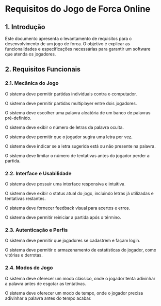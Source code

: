 # Requisitos do Jogo de Forca Online

## 1. Introdução
Este documento apresenta o levantamento de requisitos para o desenvolvimento de um jogo de forca. O objetivo é explicar as funcionalidades e especificações necessárias para garantir um software que atenda os jogadores.

## 2. Requisitos Funcionais

### 2.1. Mecânica do Jogo

O sistema deve permitir partidas individuais contra o computador.

O sistema deve permitir partidas multiplayer entre dois jogadores.

O sistema deve escolher uma palavra aleatória de um banco de palavras pré-definido.

O sistema deve exibir o número de letras da palavra oculta.

O sistema deve permitir que o jogador sugira uma letra por vez.

O sistema deve indicar se a letra sugerida está ou não presente na palavra.

O sistema deve limitar o número de tentativas antes do jogador perder a partida.

### 2.2. Interface e Usabilidade

O sistema deve possuir uma interface responsiva e intuitiva.

O sistema deve exibir o status atual do jogo, incluindo letras já utilizadas e tentativas restantes.

O sistema deve fornecer feedback visual para acertos e erros.

O sistema deve permitir reiniciar a partida após o término.

### 2.3. Autenticação e Perfis

O sistema deve permitir que jogadores se cadastrem e façam login.

O sistema deve permitir o armazenamento de estatísticas do jogador, como vitórias e derrotas.

### 2.4. Modos de Jogo

O sistema deve oferecer um modo clássico, onde o jogador tenta adivinhar a palavra antes de esgotar as tentativas.

O sistema deve oferecer um modo de tempo, onde o jogador precisa adivinhar a palavra antes do tempo acabar.